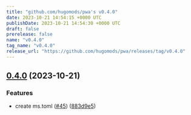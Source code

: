```yaml
---
title: "github.com/hugomods/pwa's v0.4.0"
date: 2023-10-21 14:54:15 +0000 UTC
publishDate: 2023-10-21 14:54:30 +0000 UTC
draft: false
prerelease: false
name: "v0.4.0"
tag_name: "v0.4.0"
release_url: "https://github.com/hugomods/pwa/releases/tag/v0.4.0"
---
```


## [0.4.0](https://github.com/hugomods/pwa/compare/v0.3.2...v0.4.0) (2023-10-21)


### Features

* create ms.toml ([#45](https://github.com/hugomods/pwa/issues/45)) ([883d9e5](https://github.com/hugomods/pwa/commit/883d9e57c57c9f60df4221351e6ad1e2c592d6a9))
